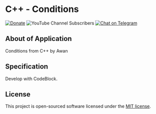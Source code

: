 # C++ - Conditions

[![Donate](https://img.shields.io/badge/donate-paypal-blue.svg)](https://www.paypal.me/awanpay)
![YouTube Channel Subscribers](https://img.shields.io/youtube/channel/subscribers/UCJNpJE0aWgc1jV1Edz93pmA?style=social)
[![Chat on Telegram](https://img.shields.io/badge/Chat%20on-Telegram-brightgreen.svg)](https://t.me/awangram)  

## About of Application

Conditions from C++ by Awan

## Specification

Develop with CodeBlock.

## License

This project is open-sourced software licensed under the [MIT license](https://opensource.org/licenses/MIT).
